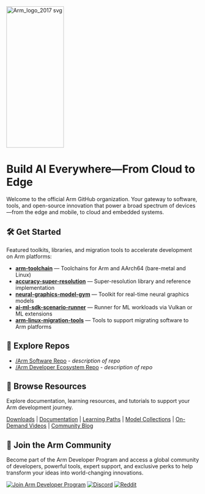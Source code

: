 <img width="150" height="370" alt="Arm_logo_2017 svg" src="https://github.com/user-attachments/assets/025174b5-0581-4622-b622-ec7e27d05a05" />

# Build AI Everywhere—From Cloud to Edge

Welcome to the official Arm GitHub organization. Your gateway to software, tools, and open-source innovation that power a broad spectrum of devices—from the edge and mobile, to cloud and embedded systems.

## 🛠 Get Started
Featured toolkits, libraries, and migration tools to accelerate development on Arm platforms:

- **[arm-toolchain](https://github.com/arm/arm-toolchain)** — Toolchains for Arm and AArch64 (bare-metal and Linux)
- **[accuracy-super-resolution](https://github.com/arm/accuracy-super-resolution)** — Super-resolution library and reference implementation
- **[neural-graphics-model-gym](https://github.com/arm/neural-graphics-model-gym)** — Toolkit for real-time neural graphics models
- **[ai-ml-sdk-scenario-runner](https://github.com/arm/ai-ml-sdk-scenario-runner)** — Runner for ML workloads via Vulkan or ML extensions
- **[arm-linux-migration-tools](https://github.com/arm/arm-linux-migration-tools)** — Tools to support migrating software to Arm platforms

## 📂 Explore Repos
* [/Arm Software Repo](https://github.com/arm-software) - _description of repo_
* [/Arm Developer Ecosystem Repo](https://github.com/armdeveloperecosystem) - _description of repo_

## 🔎 Browse Resources
Explore documentation, learning resources, and tutorials to support your Arm development journey.

[Downloads](https://developer.arm.com/downloads) | [Documentation](https://developer.arm.com/documentation) | [Learning Paths](https://learn.arm.com/) | [Model Collections](https://huggingface.co/Arm) | [On-Demand Videos](https://developer.arm.com/search#numberOfResults=48&f-navigationhierarchiescontenttype=Video%20Tutorial) | [Community Blog](https://community.arm.com/arm-community-blogs/) 

## 🤝 Join the Arm Community
Become part of the Arm Developer Program and access a global community of developers, powerful tools, expert support, and exclusive perks to help transform your ideas into world-changing innovations.

[![Join Arm Developer Program](https://img.shields.io/badge/Join-Arm_Developer_Program-0091BD?style=for-the-badge&logo=arm&logoColor=white&labelColor=0091BD&color=0091BD)](https://developer.arm.com/arm-developer-program)
[![Discord](https://img.shields.io/badge/Discord-5865F2?style=for-the-badge&logo=discord&logoColor=white)](https://discord.com/invite/armsoftwaredev)
[![Reddit](https://img.shields.io/badge/Reddit-FF4500?style=for-the-badge&logo=reddit&logoColor=white)](https://www.reddit.com/r/ArmSoftwareDev/)
